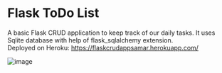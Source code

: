 # Flask ToDo List

A basic Flask CRUD application to keep track of our daily tasks. 
It uses Sqlite database with help of flask_sqlalchemy extension.  
Deployed on Heroku:
https://flaskcrudappsamar.herokuapp.com/

![image](https://user-images.githubusercontent.com/56433539/120593362-ffa57180-c45c-11eb-8d18-3b4b250b6292.png)
